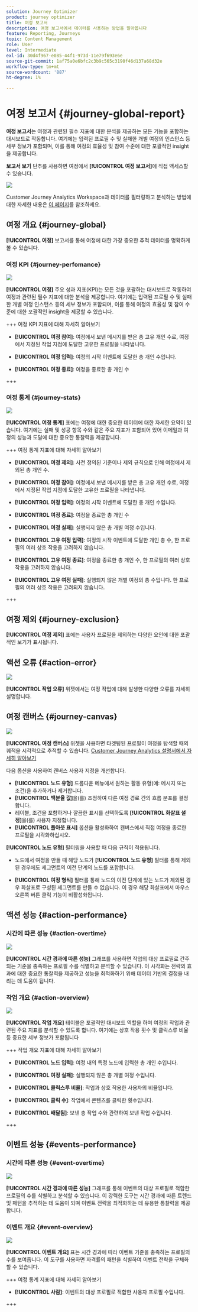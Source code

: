 ```yaml
---
solution: Journey Optimizer
product: journey optimizer
title: 여정 보고서
description: 여정 보고서에서 데이터를 사용하는 방법을 알아봅니다
feature: Reporting, Journeys
topic: Content Management
role: User
level: Intermediate
exl-id: 30d4f967-e085-44f1-973d-11e79f693e6e
source-git-commit: 1af75a0e6bfc2c3b9c565c3190f46d137a68d32e
workflow-type: tm+mt
source-wordcount: '887'
ht-degree: 1%

---
```


# 여정 보고서 {#journey-global-report}

**여정 보고서**&#x200B;는 여정과 관련된 필수 지표에 대한 분석을 제공하는 모든 기능을 포함하는 대시보드로 작동합니다. 여기에는 입력된 프로필 수 및 실패한 개별 여정의 인스턴스 등 세부 정보가 포함되며, 이를 통해 여정의 효율성 및 참여 수준에 대한 포괄적인 insight을 제공합니다.

**보고서 보기** 단추를 사용하면 여정에서 **[!UICONTROL 여정 보고서]**&#x200B;에 직접 액세스할 수 있습니다.

![](assets/gs-cja-report-3.png)

Customer Journey Analytics Workspace과 데이터를 필터링하고 분석하는 방법에 대한 자세한 내용은 [이 페이지](https://experienceleague.adobe.com/ko/docs/analytics-platform/using/cja-workspace/home)를 참조하세요.

## 여정 개요 {#journey-global}

**[!UICONTROL 여정]** 보고서를 통해 여정에 대한 가장 중요한 추적 데이터를 명확하게 볼 수 있습니다.

### 여정 KPI {#journey-perfomance}

![](assets/cja-journey-kpis.png)

**[!UICONTROL 여정]** 주요 성과 지표(KPI)는 모든 것을 포괄하는 대시보드로 작동하여 여정과 관련된 필수 지표에 대한 분석을 제공합니다. 여기에는 입력된 프로필 수 및 실패한 개별 여정 인스턴스 등의 세부 정보가 포함되며, 이를 통해 여정의 효율성 및 참여 수준에 대한 포괄적인 insight을 제공할 수 있습니다.

+++ 여정 KPI 지표에 대해 자세히 알아보기

* **[!UICONTROL 여정 참여]**: 여정에서 보낸 메시지를 받은 총 고유 개인 수로, 여정에서 지정된 작업 지점에 도달한 고유한 프로필을 나타냅니다.

* **[!UICONTROL 여정 입력]**: 여정의 시작 이벤트에 도달한 총 개인 수입니다.

* **[!UICONTROL 여정 종료]**: 여정을 종료한 총 개인 수

+++

### 여정 통계 {#journey-stats}

![](assets/cja-journey-stats.png)

**[!UICONTROL 여정 통계]** 표에는 여정에 대한 중요한 데이터에 대한 자세한 요약이 있습니다. 여기에는 실패 및 성공 항목 수와 같은 주요 지표가 포함되어 있어 이메일과 여정의 성능과 도달에 대한 중요한 통찰력을 제공합니다.

+++ 여정 통계 지표에 대해 자세히 알아보기

* **[!UICONTROL 여정 제외]**: 사전 정의된 기준이나 제외 규칙으로 인해 여정에서 제외된 총 개인 수.

* **[!UICONTROL 여정 참여]**: 여정에서 보낸 메시지를 받은 총 고유 개인 수로, 여정에서 지정된 작업 지점에 도달한 고유한 프로필을 나타냅니다.

* **[!UICONTROL 여정 입력]**: 여정의 시작 이벤트에 도달한 총 개인 수입니다.

* **[!UICONTROL 여정 종료]**: 여정을 종료한 총 개인 수

* **[!UICONTROL 여정 실패]**: 실행되지 않은 총 개별 여정 수입니다.

* **[!UICONTROL 고유 여정 입력]**: 여정의 시작 이벤트에 도달한 개인 총 수, 한 프로필의 여러 상호 작용을 고려하지 않습니다.

* **[!UICONTROL 고유 여정 종료]**: 여정을 종료한 총 개인 수, 한 프로필의 여러 상호 작용을 고려하지 않습니다.

* **[!UICONTROL 고유 여정 실패]**: 실행되지 않은 개별 여정의 총 수입니다. 한 프로필의 여러 상호 작용은 고려되지 않습니다.

+++

## 여정 제외 {#journey-exclusion}

**[!UICONTROL 여정 제외]** 표에는 사용자 프로필을 제외하는 다양한 요인에 대한 포괄적인 보기가 표시됩니다.

## 액션 오류 {#action-error}

![](assets/cja-journey-action-error.png)

**[!UICONTROL 작업 오류]** 위젯에서는 여정 작업에 대해 발생한 다양한 오류를 자세히 설명합니다.

## 여정 캔버스 {#journey-canvas}

![](assets/cja-journey-canvas.png)

**[!UICONTROL 여정 캔버스]** 위젯을 사용하면 타겟팅된 프로필이 여정을 탐색할 때의 궤적을 시각적으로 추적할 수 있습니다. [Customer Journey Analytics 설명서에서 자세히 알아보기](https://experienceleague.adobe.com/ko/docs/analytics-platform/using/cja-workspace/visualizations/journey-canvas/journey-canvas)

다음 옵션을 사용하여 캔버스 사용자 지정을 개선합니다.

* **[!UICONTROL 노드 유형]** 드롭다운 메뉴에서 원하는 활동 유형(예: 메시지 또는 조건)을 추가하거나 제거합니다.
* **[!UICONTROL 백분율 값]**&#x200B;을(를) 조정하여 다른 여정 경로 간의 흐름 분포를 결정합니다.
* 레이블, 조건을 포함하거나 깔끔한 표시를 선택하도록 **[!UICONTROL 화살표 설정]**&#x200B;을(를) 사용자 지정합니다.
* **[!UICONTROL 폴아웃 표시]** 옵션을 활성화하여 캔버스에서 직접 여정을 종료한 프로필을 시각화하십시오.

**[!UICONTROL 노드 유형]** 필터링을 사용할 때 다음 규칙이 적용됩니다.

* 노드에서 여정을 만들 때 해당 노드가 **[!UICONTROL 노드 유형]** 필터를 통해 제외된 경우에도 세그먼트의 이전 단계의 노드를 포함합니다.

* **[!UICONTROL 여정 형식]** 필터를 통해 노드의 이전 단계에 있는 노드가 제외된 경우 화살표로 구성된 세그먼트를 만들 수 없습니다. 이 경우 해당 화살표에서 마우스 오른쪽 버튼 클릭 기능이 비활성화됩니다.

## 액션 성능 {#action-performance}

### 시간에 따른 성능 {#action-overtime}

![](assets/cja-journey-action-performance.png)

**[!UICONTROL 시간 경과에 따른 성능]** 그래프를 사용하면 작업의 대상 프로필로 간주되는 기준을 충족하는 프로필 수를 식별하고 분석할 수 있습니다. 이 시각화는 전략의 효과에 대한 중요한 통찰력을 제공하고 성능을 최적화하기 위해 데이터 기반의 결정을 내리는 데 도움이 됩니다.

### 작업 개요 {#action-overview}

![](assets/cja-journey-action-overview.png)

**[!UICONTROL 작업 개요]** 테이블은 포괄적인 대시보드 역할을 하며 여정의 작업과 관련된 주요 지표를 분석할 수 있도록 합니다. 여기에는 상호 작용 횟수 및 클릭스루 비율 등 중요한 세부 정보가 포함됩니다

+++ 작업 개요 지표에 대해 자세히 알아보기

* **[!UICONTROL 노드 입력]**: 여정 내의 특정 노드에 입력한 총 개인 수입니다.

* **[!UICONTROL 여정 실패]**: 실행되지 않은 총 개별 여정 수입니다.

* **[!UICONTROL 클릭스루 비율]**: 작업과 상호 작용한 사용자의 비율입니다.

* **[!UICONTROL 클릭 수]**: 작업에서 콘텐츠를 클릭한 횟수입니다.

* **[!UICONTROL 배달됨]**: 보낸 총 작업 수와 관련하여 보낸 작업 수입니다.

+++

## 이벤트 성능 {#events-performance}

### 시간에 따른 성능 {#event-overtime}

![](assets/cja-journey-performance-event.png)

**[!UICONTROL 시간 경과에 따른 성능]** 그래프를 통해 이벤트의 대상 프로필로 적합한 프로필의 수를 식별하고 분석할 수 있습니다. 이 강력한 도구는 시간 경과에 따른 트렌드 및 패턴을 추적하는 데 도움이 되며 이벤트 전략을 최적화하는 데 유용한 통찰력을 제공합니다.

### 이벤트 개요 {#event-overview}

![](assets/cja-journey-events-overview.png)

**[!UICONTROL 이벤트 개요]** 표는 시간 경과에 따라 이벤트 기준을 충족하는 프로필의 수를 보여줍니다. 이 도구를 사용하면 자격률의 패턴을 식별하여 이벤트 전략을 구체화할 수 있습니다.

+++ 여정 통계 지표에 대해 자세히 알아보기

* **[!UICONTROL 사람]**: 이벤트의 대상 프로필로 적합한 사용자 프로필 수입니다.

+++

